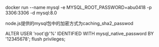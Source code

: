 docker run --name mysql -e MYSQL_ROOT_PASSWORD=abu0418 -p 3306:3306 -d mysql:8.0

node.js提供的mysql包中的加密方式为caching_sha2_passwod

ALTER USER 'root'@'%' IDENTIFIED WITH mysql_native_password BY '12345678';
flush privileges;

